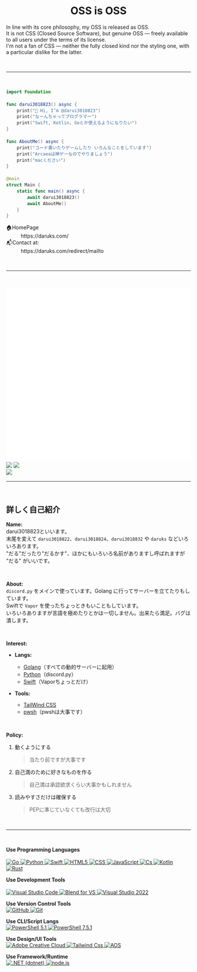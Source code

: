 <h1 align="center">OSS is OSS</h1>

In line with its core philosophy, my OSS is released as OSS.<br>
It is not CSS (Closed Source Software), but genuine OSS — freely available to all users under the terms of its license.<br>
I'm not a fan of CSS — neither the fully closed kind nor the styling one, with a particular dislike for the latter.<br>

<br>

---

<br>

```swift
import Foundation

func darui3018823() async {
    print("👋 Hi, I’m @darui3018823")
    print("なーんちゃってプログラマー")
    print("Swift, Kotlin, Goとか使えるようになりたい")
}

func AboutMe() async {
    print("コード書いたりゲームしたり いろんなことをしています")
    print("Arcaeaは神ゲーなのでやりましょう")
    print("macください")
}

@main
struct Main {
    static func main() async {
        await darui3018823()
        await AboutMe()
    }
}

```

<dl>
	<dt>🏠HomePage</dt>
		<dd target="_blank">https://daruks.com/</dd>
	<dt>📬Contact at:</dt>
		<dd target="_blank">https://daruks.com/redirect/mailto</dd>
</dl>
<br>

---
<br>

<img src="https://raw.githubusercontent.com/darui3018823/metrics/master/github-metrics.svg" alt="GitHub Metrics" /><br>
![](http://github-profile-summary-cards.vercel.app/api/cards/repos-per-language?username=darui3018823&theme=blue_green)
![](http://github-profile-summary-cards.vercel.app/api/cards/most-commit-language?username=darui3018823&theme=blue_green)<br>
![](https://github-profile-trophy.vercel.app/?username=darui3018823&title=MultiLanguage,Commits,Repo,Experience&theme=discord&no-frame=true)

---
<br>

## 詳しく自己紹介


<strong>Name:</strong><br>
	darui3018823といいます。<br>
	末尾を変えて <code>darui3018822</code>、<code>darui3018824</code>、<code>darui3018832</code> や <code>daruks</code> などいろいろあります。<br>
	"だる"だったり"だるかす"、ほかにもいろいろ名前がありますし呼ばれますが "だる" がいいです。

<br>

<strong>About:</strong><br>
	<code>discord.py</code> をメインで使っています。Golang に行ってサーバーを立てたりもしています。<br>
	Swiftで <code>Vapor</code> を使ったちょっときもいこともしています。<br>
	いろいろありますが言語を極めたりとかは一切しません。出来たら満足。バグは潰します。

<br>

**Interest:**

- **Langs:**
  - [Golang](https://go.dev)（すべての動的サーバーに起用）
  - [Python](https://python.org)（discord.py）
  - [Swift](https://swift.org)（Vaporちょっとだけ）

- **Tools:**
  - [TailWind CSS](https://tailwindcss.com)
  - [pwsh](https://learn.microsoft.com/ja-jp/powershell/scripting/whats-new/what-s-new-in-powershell-75?view=powershell-7.4)（pwshは大事です）


<br>

<strong>Policy:</strong>  
1. 動くようにする  
   > 当たり前ですが大事です  
2. 自己満のために好きなものを作る  
   > 自己満は承認欲求くらい大事かもしれません  
3. 読みやすさだけは確保する  
   > PEPに準じていなくても改行は大切

      
<br>

---
<br>

**Use Programming Languages**<br><br>
<a href="https://go.dev/">
	<img src="https://cdn.daruks.com/profile/assets/Go-Logo_Blue.png" alt="Go" height="50" />
</a>
<a href="https://www.python.org/">
	<img src="https://cdn.daruks.com/profile/assets/python.png" alt="Python" height="50" />
</a>
<a href="https://developer.apple.com/jp/swift/">
	<img src="https://cdn.daruks.com/profile/assets/Swift_logo_color.svg" alt="Swift" height="50" />
</a>
<a href="https://developer.mozilla.org/ja-JP/docs/Web/HTML">
	<img src="https://cdn.daruks.com/profile/assets/html.png" alt="HTML5" height="50" />
</a>
<a href="https://developer.mozilla.org/ja-JP/docs/Web/CSS">
	<img src="https://cdn.daruks.com/profile/assets/css.png" alt="CSS" height="50" />
</a>
<a href="https://developer.mozilla.org/ja-JP/docs/Web/JavaScript">
	<img src="https://cdn.daruks.com/profile/assets/java_javascript.png" alt="JavaScript" height="50" />
</a>
<a href="https://learn.microsoft.com/ja-jp/dotnet/csharp/">
	<img src="https://cdn.daruks.com/profile/assets/CSharp.png" alt="Cs" height="50" />
</a>
<a href="https://kotlinlang.org/">
	<img src="https://cdn.daruks.com/profile/assets/Kotlin%20Full%20Color%20Logo%20Mark%20RGB.png" alt="Kotlin" height="50" />
</a>
<a href="https://www.rust-lang.org/">
	<img src="https://cdn.daruks.com/profile/assets/rust.js.svg" alt="Rust" height="50" />
</a>

**Use Development Tools**<br><br>
<a href="https://code.visualstudio.com/">
	<img src="https://cdn.daruks.com/profile/assets/vscode.png" alt="Visual Studio Code" height="50" />
</a>
<a href="https://learn.microsoft.com/ja-jp/visualstudio/xaml-tools/creating-a-ui-by-using-blend-for-visual-studio?view=vs-2022">
	<img src="https://cdn.daruks.com/profile/assets/msb-for-vs2022.png" alt="Blend for VS" height="50">
</a>
<a href="https://visualstudio.microsoft.com/ja/">
	<img src="https://cdn.daruks.com/profile/assets/Visual_Studio_Icon_2022.png" alt="Visual Studio 2022" height="50" />
</a>

**Use Version Control Tools**<br>
<a href="https://github.com/">
	<img src="https://cdn.daruks.com/profile/assets/github-mark-white.png" alt="GitHub" height="50" />
</a>
<a href="https://git-scm.com/">
	<img src="https://cdn.daruks.com/profile/assets/Git-Icon-1788C.png" alt="Git" height="50" />
</a>

**Use CLI/Script Langs**<br>
<a href="https://learn.microsoft.com/ja-jp/powershell/module/microsoft.powershell.core/about/about_windows_powershell_5.1?view=powershell-5.1">
	<img src="https://cdn.daruks.com/profile/assets/PowerShell_5.0_icon.png" alt="PowerShell 5.1" height="50" />
</a>
<a href="https://learn.microsoft.com/ja-jp/powershell/scripting/whats-new/what-s-new-in-powershell-75?view=powershell-7.5">
	<img src="https://cdn.daruks.com/profile/assets/Powershell.svg" alt="PowerShell 7.5.1" height="50" />
</a>

**Use Design/UI Tools**<br>
<a href="https://www.adobe.com/jp/creativecloud.html">
	<img src="https://cdn.daruks.com/profile/assets/AdobeCC.png" alt="Adobe Creative Cloud" height="50" />
</a>
<a href="https://tailwindcss.com/">
	<img src="https://cdn.daruks.com/profile/assets/tailwindcss-mark.d52e9897.svg" alt="Tailwind Css" height="45">
</a>
<a href="https://michalsnik.github.io/aos/">
	<img src="" alt="AOS" height="50" />
</a>

**Use Framework/Runtime**<br>
<a href="https://dotnet.microsoft.com/ja-jp/">
    <img src="https://cdn.daruks.com/profile/assets/dotnet.png" alt=".NET (dotnet)" height="50" />
</a>
<a href="https://nodejs.org/">
	<img src="https://nodejs.org/static/logos/jsIconGreen.svg" alt="node.js" height="50" />
</a>
